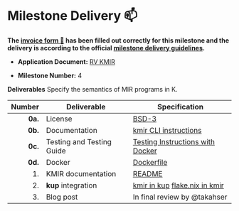 # Milestone Delivery :mailbox:

**The [invoice form :pencil:](https://docs.google.com/forms/d/e/1FAIpQLSfmNYaoCgrxyhzgoKQ0ynQvnNRoTmgApz9NrMp-hd8mhIiO0A/viewform) has been filled out correctly for this milestone and the delivery is according to the official [milestone delivery guidelines](https://github.com/w3f/Grants-Program/blob/master/docs/Support%20Docs/milestone-deliverables-guidelines.md).**

* **Application Document:** [RV KMIR](https://github.com/w3f/Grants-Program/blob/master/applications/rv-kmir.md)

* **Milestone Number:** 4

**Deliverables**
Specify the semantics of MIR programs in K.

| Number | Deliverable | Specification |
| -----: | ----------- | ------------- |
| **0a.** | License | [BSD-3](https://github.com/runtimeverification/mir-semantics/blob/milestone4-deliverable/LICENSE) |
| **0b.** | Documentation | [kmir CLI instructions](https://github.com/runtimeverification/mir-semantics/blob/milestone4-deliverable/kmir/README.md) |
| **0c.** | Testing and Testing Guide | [Testing Instructions with Docker](https://github.com/runtimeverification/mir-semantics/tree/milestone4-deliverable#running-integration-tests-with-docker) |
| **0d.** | Docker | [Dockerfile](https://github.com/runtimeverification/mir-semantics/blob/milestone4-deliverable/Dockerfile) |
| 1. | KMIR documentation | [README](https://github.com/runtimeverification/mir-semantics/blob/milestone4-deliverable/kmir/README.md#build-kmir) |
| 2. | **kup** integration | [kmir in kup](https://github.com/runtimeverification/kup/blob/cf2ff4245ccefb64a98f752a324a807a43cf9184/src/kup/__main__.py#L60https://github.com/runtimeverification/kup) [flake.nix in kmir](https://github.com/runtimeverification/mir-semantics/blob/milestone4-deliverable/flake.nix) |
| 3. | Blog post | In final review by @takahser |